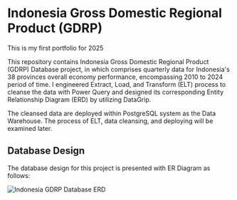 # Indonesia Gross Domestic Regional Product (GDRP)

This is my first portfolio for 2025

This repository contains Indonesia Gross Domestic Regional Product (GDRP) Database project, in which comprises quarterly 
data for Indonesia's 38 provinces overall economy performance, encompassing 2010 to 2024 period of time. I engineered Extract, Load, and Transform (ELT)
process to cleanse the data with Power Query and designed its corresponding Entity Relationship Diagram (ERD) by utilizing DataGrip.

The cleansed data are deployed within PostgreSQL system as the Data Warehouse. The process of ELT, data cleansing, and deploying will be
examined later.

## Database Design
The database design for this project is presented with ER Diagram as follows:

![Indonesia GDRP Database ERD](https://github.com/user-attachments/assets/a4278c70-e8b0-43ed-9dda-3b7e1e0e3393)
